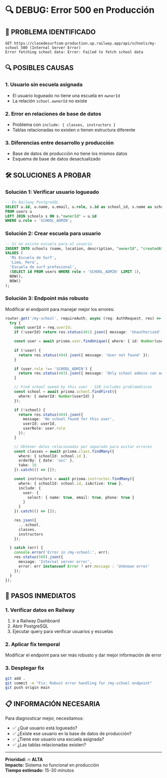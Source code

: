 # 🔍 DEBUG: Error 500 en Producción

## 🚨 **PROBLEMA IDENTIFICADO**

```
GET https://clasedesurfcom-production.up.railway.app/api/schools/my-school 500 (Internal Server Error)
Error fetching school data: Error: Failed to fetch school data
```

## 🔍 **POSIBLES CAUSAS**

### **1. Usuario sin escuela asignada**
- El usuario logueado no tiene una escuela en `ownerId`
- La relación `school.ownerId` no existe

### **2. Error en relaciones de base de datos**
- Problema con `include: { classes, instructors }`
- Tablas relacionadas no existen o tienen estructura diferente

### **3. Diferencias entre desarrollo y producción**
- Base de datos de producción no tiene los mismos datos
- Esquema de base de datos desactualizado

## 🛠️ **SOLUCIONES A PROBAR**

### **Solución 1: Verificar usuario logueado**
```sql
-- En Railway PostgreSQL
SELECT u.id, u.name, u.email, u.role, s.id as school_id, s.name as school_name
FROM users u
LEFT JOIN schools s ON s."ownerId" = u.id
WHERE u.role = 'SCHOOL_ADMIN';
```

### **Solución 2: Crear escuela para usuario**
```sql
-- Si no existe escuela para el usuario
INSERT INTO schools (name, location, description, "ownerId", "createdAt", "updatedAt")
VALUES (
  'Mi Escuela de Surf',
  'Lima, Perú', 
  'Escuela de surf profesional',
  (SELECT id FROM users WHERE role = 'SCHOOL_ADMIN' LIMIT 1),
  NOW(),
  NOW()
);
```

### **Solución 3: Endpoint más robusto**
Modificar el endpoint para manejar mejor los errores:

```typescript
router.get('/my-school', requireAuth, async (req: AuthRequest, res) => {
  try {
    const userId = req.userId;
    if (!userId) return res.status(401).json({ message: 'Unauthorized' });

    const user = await prisma.user.findUnique({ where: { id: Number(userId) } });
    
    if (!user) {
      return res.status(404).json({ message: 'User not found' });
    }

    if (user.role !== 'SCHOOL_ADMIN') {
      return res.status(403).json({ message: 'Only school admins can access this endpoint' });
    }

    // Find school owned by this user - SIN includes problemáticos
    const school = await prisma.school.findFirst({
      where: { ownerId: Number(userId) }
    });

    if (!school) {
      return res.status(404).json({ 
        message: 'No school found for this user',
        userId: userId,
        userRole: user.role 
      });
    }

    // Obtener datos relacionados por separado para evitar errores
    const classes = await prisma.class.findMany({
      where: { schoolId: school.id },
      orderBy: { date: 'asc' },
      take: 10
    }).catch(() => []);

    const instructors = await prisma.instructor.findMany({
      where: { schoolId: school.id, isActive: true },
      include: {
        user: {
          select: { name: true, email: true, phone: true }
        }
      }
    }).catch(() => []);

    res.json({
      ...school,
      classes,
      instructors
    });

  } catch (err) {
    console.error('Error in /my-school:', err);
    res.status(500).json({ 
      message: 'Internal server error',
      error: err instanceof Error ? err.message : 'Unknown error'
    });
  }
});
```

## 🚀 **PASOS INMEDIATOS**

### **1. Verificar datos en Railway**
1. Ir a Railway Dashboard
2. Abrir PostgreSQL
3. Ejecutar query para verificar usuarios y escuelas

### **2. Aplicar fix temporal**
Modificar el endpoint para ser más robusto y dar mejor información de error

### **3. Desplegar fix**
```bash
git add .
git commit -m "Fix: Robust error handling for /my-school endpoint"
git push origin main
```

## 📋 **INFORMACIÓN NECESARIA**

Para diagnosticar mejor, necesitamos:
- ✅ ¿Qué usuario está logueado?
- ✅ ¿Existe ese usuario en la base de datos de producción?
- ✅ ¿Tiene ese usuario una escuela asignada?
- ✅ ¿Las tablas relacionadas existen?

---

**Prioridad:** 🔥 **ALTA**  
**Impacto:** Sistema no funcional en producción  
**Tiempo estimado:** 15-30 minutos